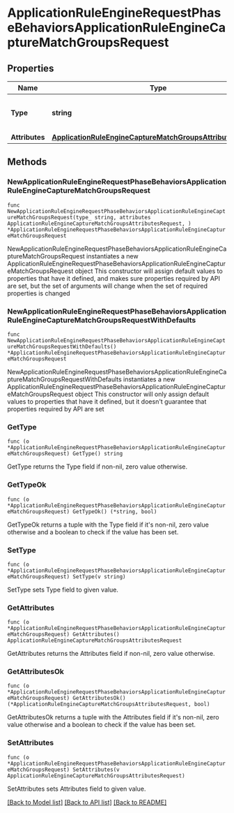 # ApplicationRuleEngineRequestPhaseBehaviorsApplicationRuleEngineCaptureMatchGroupsRequest

## Properties

Name | Type | Description | Notes
------------ | ------------- | ------------- | -------------
**Type** | **string** | * &#x60;capture_match_groups&#x60; - capture_match_groups | 
**Attributes** | [**ApplicationRuleEngineCaptureMatchGroupsAttributesRequest**](ApplicationRuleEngineCaptureMatchGroupsAttributesRequest.md) |  | 

## Methods

### NewApplicationRuleEngineRequestPhaseBehaviorsApplicationRuleEngineCaptureMatchGroupsRequest

`func NewApplicationRuleEngineRequestPhaseBehaviorsApplicationRuleEngineCaptureMatchGroupsRequest(type_ string, attributes ApplicationRuleEngineCaptureMatchGroupsAttributesRequest, ) *ApplicationRuleEngineRequestPhaseBehaviorsApplicationRuleEngineCaptureMatchGroupsRequest`

NewApplicationRuleEngineRequestPhaseBehaviorsApplicationRuleEngineCaptureMatchGroupsRequest instantiates a new ApplicationRuleEngineRequestPhaseBehaviorsApplicationRuleEngineCaptureMatchGroupsRequest object
This constructor will assign default values to properties that have it defined,
and makes sure properties required by API are set, but the set of arguments
will change when the set of required properties is changed

### NewApplicationRuleEngineRequestPhaseBehaviorsApplicationRuleEngineCaptureMatchGroupsRequestWithDefaults

`func NewApplicationRuleEngineRequestPhaseBehaviorsApplicationRuleEngineCaptureMatchGroupsRequestWithDefaults() *ApplicationRuleEngineRequestPhaseBehaviorsApplicationRuleEngineCaptureMatchGroupsRequest`

NewApplicationRuleEngineRequestPhaseBehaviorsApplicationRuleEngineCaptureMatchGroupsRequestWithDefaults instantiates a new ApplicationRuleEngineRequestPhaseBehaviorsApplicationRuleEngineCaptureMatchGroupsRequest object
This constructor will only assign default values to properties that have it defined,
but it doesn't guarantee that properties required by API are set

### GetType

`func (o *ApplicationRuleEngineRequestPhaseBehaviorsApplicationRuleEngineCaptureMatchGroupsRequest) GetType() string`

GetType returns the Type field if non-nil, zero value otherwise.

### GetTypeOk

`func (o *ApplicationRuleEngineRequestPhaseBehaviorsApplicationRuleEngineCaptureMatchGroupsRequest) GetTypeOk() (*string, bool)`

GetTypeOk returns a tuple with the Type field if it's non-nil, zero value otherwise
and a boolean to check if the value has been set.

### SetType

`func (o *ApplicationRuleEngineRequestPhaseBehaviorsApplicationRuleEngineCaptureMatchGroupsRequest) SetType(v string)`

SetType sets Type field to given value.


### GetAttributes

`func (o *ApplicationRuleEngineRequestPhaseBehaviorsApplicationRuleEngineCaptureMatchGroupsRequest) GetAttributes() ApplicationRuleEngineCaptureMatchGroupsAttributesRequest`

GetAttributes returns the Attributes field if non-nil, zero value otherwise.

### GetAttributesOk

`func (o *ApplicationRuleEngineRequestPhaseBehaviorsApplicationRuleEngineCaptureMatchGroupsRequest) GetAttributesOk() (*ApplicationRuleEngineCaptureMatchGroupsAttributesRequest, bool)`

GetAttributesOk returns a tuple with the Attributes field if it's non-nil, zero value otherwise
and a boolean to check if the value has been set.

### SetAttributes

`func (o *ApplicationRuleEngineRequestPhaseBehaviorsApplicationRuleEngineCaptureMatchGroupsRequest) SetAttributes(v ApplicationRuleEngineCaptureMatchGroupsAttributesRequest)`

SetAttributes sets Attributes field to given value.



[[Back to Model list]](../README.md#documentation-for-models) [[Back to API list]](../README.md#documentation-for-api-endpoints) [[Back to README]](../README.md)


